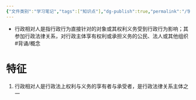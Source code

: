 ```yaml
---
{"文件类别":"学习笔记","tags":["知识点"],"dg-publish":true,"permalink":"/学习笔记studyup/知识点cheese/行政相对人/","dgPassFrontmatter":true,"created":"2024-09-19T14:15:52.372+08:00","updated":"2024-10-10T16:17:33.322+08:00"}
---
```


- 行政相对人是指行政行为直接针对的对象或其权利义务受到行政行为影响；其参加行政法律关系，对行政主体享有权利或承担义务的公民、法人或其他组织 #背诵/概念 
# 特征
1. 行政相对人是行政法上权利与义务的享有者与承受者，是行政法律关系主体之一